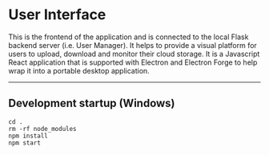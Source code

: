 # User Interface

This is the frontend of the application and is connected to the local Flask backend server (i.e. User Manager). It helps to provide a visual platform for users to upload, download and monitor their cloud storage. It is a Javascript React application that is supported with Electron and Electron Forge to help wrap it into a portable desktop application.

---

## Development startup (Windows)
```
cd .
rm -rf node_modules
npm install
npm start
```